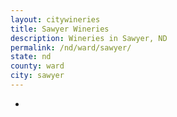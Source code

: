 ```yaml
---
layout: citywineries
title: Sawyer Wineries
description: Wineries in Sawyer, ND
permalink: /nd/ward/sawyer/
state: nd
county: ward
city: sawyer
---
```

-
